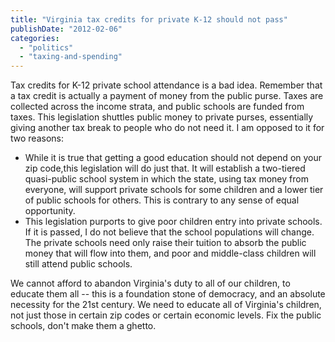 ```yaml
---
title: "Virginia tax credits for private K-12 should not pass"
publishDate: "2012-02-06"
categories: 
  - "politics"
  - "taxing-and-spending"
---
```


Tax credits for K-12 private school attendance is a bad idea. Remember that a tax credit is actually a payment of money from the public purse. Taxes are collected across the income strata, and public schools are funded from taxes. This legislation shuttles public money to private purses, essentially giving another tax break to people who do not need it. I am opposed to it for two reasons:

- While it is true that getting a good education should not depend on your zip code,this legislation will do just that. It will establish a two-tiered quasi-public school system in which the state, using tax money from everyone, will support private schools for some children and a lower tier of public schools for others. This is contrary to any sense of equal opportunity.
- This legislation purports to give poor children entry into private schools. If it is passed, I do not believe that the school populations will change. The private schools need only raise their tuition to absorb the public money that will flow into them, and poor and middle-class children will still attend public schools.

We cannot afford to abandon Virginia's duty to all of our children, to educate them all -- this is a foundation stone of democracy, and an absolute necessity for the 21st century. We need to educate all of Virginia's children, not just those in certain zip codes or certain economic levels. Fix the public schools, don't make them a ghetto.
